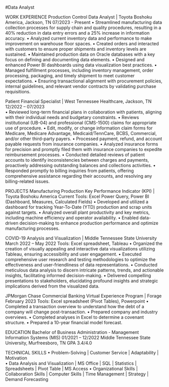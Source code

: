 #Data Analyst

WORK EXPERIENCE 
Production Control Data Analyst | Toyota Boshoku America, Jackson, TN 					07/2023 - Present 
•	Streamlined manufacturing data collection processes for supply chain and quality procedures, resulting in a 40% reduction in data entry errors and a 25% increase in information accuracy. 
•	Analyzed current inventory data and performance to make improvement on warehouse floor spaces. 
•	Created orders and interacted with customers to ensure proper shipments and inventory levels are sustained. 
•	Maintained production data on Oracle databases with a key focus on defining and documenting data elements. 
•	Designed and enhanced Power BI dashboards using data visualization best practices. 
•	Managed fulfillment processes, including inventory management, order processing, packaging, and timely shipment to meet customer expectations. 
•	Ensuring transactional alignment with procurement policies, internal guidelines, and relevant vendor contracts by validating purchase requisitions. 
 
Patient Financial Specialist | West Tennessee Healthcare, Jackson, TN 					12/2022 – 07/2023  
•	Reviewed long-term financial plans in collaboration with patients, aligning with their individual needs and budgetary constraints. 
•	Reviews institutional (UB-04) and professional (CMS-1500) claims for appropriate use of procedure. 
•	Edit, modify, or change information claim forms for Medicare, Medicare Advantage, Medicaid/TennCare, BCBS, Commercial, and/or other third-party payers. 
•	Processed payment, refund, and account payable requests from insurance companies. 
•	Analyzed insurance forms for precision and promptly filed them with insurance companies to expedite reimbursement processes. 
•	Conducted detailed reviews of patient accounts to identify inconsistencies between charges and payments, proactively addressing outstanding balances and collections activities. 
•	Responded promptly to billing inquiries from patients, offering comprehensive assistance regarding their accounts, and resolving any billing-related issues. 

PROJECTS
Manufacturing Production Key Performance Indicator (KPI) | Toyota Boshoku America		Current
Tools: Excel Power Query, Power BI (Dashboard, Measures, Calculated Fields)
•	Developed and utilized a dashboard for tracking Year-To-Date (YTD) production and scrap units against targets.
•	Analyzed overall plant productivity and key metrics, including machine efficiency and operator availability.
•	Enabled data-driven decision-making to enhance production performance and optimize manufacturing processes.

COVID-19 Analysis and Visualization | Middle Tennessee State University 				March 2022 – May 2022 
Tools: Excel spreadsheet, Tableau 
•	Organized the creation of visually appealing and interactive data visualizations utilizing Tableau, ensuring accessibility and user engagement. 
•	Executed comprehensive user research and testing methodologies to optimize the effectiveness and user-friendliness of data representations. 
•	Conducted meticulous data analysis to discern intricate patterns, trends, and actionable insights, facilitating informed decision-making. 
•	Delivered compelling presentations to stakeholders, elucidating profound insights and strategic implications derived from the visualized data. 
 
JPMorgan Chase Commercial Banking Virtual Experience Program | Forage 			February 2023 
Tools: Excel spreadsheet (Pivot Tables), Powerpoint
•	Completed a transaction overview to understand how the debt of a company will change post-transaction. 
•	Prepared company and industry overviews. 
•	Completed analyses in Excel to determine a covenant structure. 
•	Prepared a 10-year financial model forecast. 

EDUCATION 
Bachelor of Business Administration - Management Information Systems (MIS)			 01/2021 – 12/2022 
Middle Tennessee State University, Murfreesboro, TN GPA 3.4/4.0 
 
TECHNICAL SKILLS 
•	Problem-Solving | Customer Service | Adaptability | Motivation  
•	Data Analysis and Visualization | MS Office | SQL | Statistics | Spreadsheets | Pivot Table | MS Access
•	Organizational Skills | Collaboration Skills | Computer Skills | Time Management | Strategy | Demand Forecasting 
